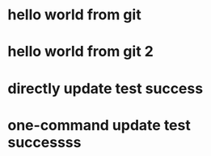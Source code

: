 # hello world from git
# hello world from git 2
# directly update test success
# one-command update test successss